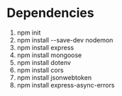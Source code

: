 # Dependencies

1. npm init
2. npm install --save-dev nodemon
3. npm install express
4. npm install mongoose
5. npm install dotenv
6. npm install cors
7. npm install jsonwebtoken
8. npm install express-async-errors
